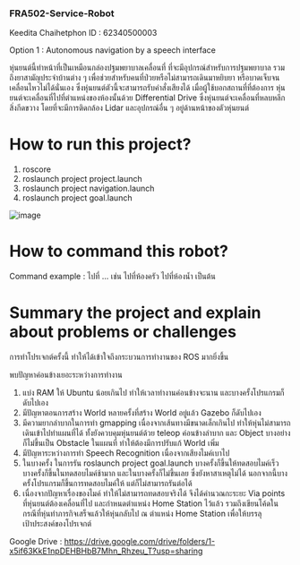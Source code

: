 ### FRA502-Service-Robot
Keedita Chaihetphon ID : 62340500003

Option 1 : Autonomous navigation by a speech interface

หุ่นยนต์นี้ทำหน้าที่เป็นเหมือนกล่องปฐมพยาบาลเคลื่อนที่ ที่จะมีอุปกรณ์สำหรับการปฐมพยาบาล รวมถึงยาสามัญประจำบ้านต่าง ๆ เพื่อช่วยสำหรับคนที่ป่วยหรือไม่สามารถเดินมาหยิบยา หรือบาดเจ็บจนเคลื่อนไหวไม่ได้นั่นเอง ซึ่งหุ่นยนต์ตัวนี้จะสามารถรับคำสั่งเสียงได้ เมื่อผู้ใช้บอกสถานที่ที่ต้องการ หุ่นยนต์จะเคลื่อนที่ไปที่ตำแหน่งของห้องนั้นด้วย Differential Drive ซึ่งหุ่นยนต์จะเคลื่อนที่หลบหลีกสิ่งกีดขวาง โดยที่จะมีการติดกล้อง Lidar และอุปกรณ์อื่น ๆ อยู่ด้านหน้าของตัวหุ่นยนต์

# How to run this project?
1. roscore
2. roslaunch project project.launch
3. roslaunch project navigation.launch
4. roslaunch project goal.launch

![image](https://user-images.githubusercontent.com/78614938/145610787-56b789b5-912e-4493-a74c-4b61cf5d103e.png)

# How to command this robot?
Command example : ไปที่ ...
เช่น ไปที่ห้องครัว ไปที่ห้องน้ำ เป็นต้น

# Summary the project and explain about problems or challenges 
  การทำโปรเจกต์ครั้งนี้ ทำให้ได้เข้าใจถึงกระบวนการทำงานของ ROS มากยิ่งขึ้น 
  
  พบปัญหาค่อนข้างเยอะระหว่างการทำงาน
  1. แบ่ง RAM ให้ Ubuntu น้อยเกินไป ทำให้เวลาทำงานค่อนข้างจะนาน และบางครั้งโปรแกรมก็ดับไปเอง
  2. มีปัญหาตอนการสร้าง World หลายครั้งที่สร้าง World อยู่แล้ว Gazebo ก็ดับไปเอง
  3. มีความยากลำบากในการทำ gmapping เนื่องจากเส้นทางมีขนาดเล็กเกินไป ทำให้หุ่นไม่สามารถเดินเข้าไปทำแผนที่ได้ ทั้งยังควบคุมหุ่นยนต์ด้วย teleop ค่อนข้างลำบาก และ Object บางอย่างก็ไม่ขึ้นเป็น Obstacle ในแผนที่ ทำให้ต้องมีการปรับแก้ World เพิ่ม
  4. มีปัญหาระหว่างการทำ Speech Recognition เนื่องจากเสียงไมค์เบาไป
  5. ในบางครั้ง ในการรัน roslaunch project goal.launch บางครั้งก็ขึ้นให้ทดสอบไมค์เร็ว บางครั้งก็ขึ้นในทดสอบไมค์ช้ามาก และในบางครั้งก็ไม่ขึ้นเลย ซึ่งยังหาสาเหตุไม่ได้ นอกจากนี้บางครั้งโปรแกรมก็ขึ้นการทดสอบไมค์ให้ แต่ก็ไม่สามารถรันต่อได้ 
  6. เนื่องจากปัญหาเรื่องของไมค์ ทำให้ไม่สามารถทดสอบจริงได้ จึงได้คำนวณกะระยะ Via points ที่หุ่นยนต์ต้องเคลื่อนที่ไป และกำหนดตำแหน่ง Home Station ไว้แล้ว รวมถึงเขียนโค้ดในกรณีที่หุ่นทำภารกิจเสร็จแล้วให้หุ่นกลับไป ณ ตำแหน่ง Home Station เพื่อให้บรรลุเป้าประสงค์ของโปรเจกต์
  
Google Drive : https://drive.google.com/drive/folders/1-x5if63KkE1npDEHBHbB7Mhn_Rhzeu_T?usp=sharing
